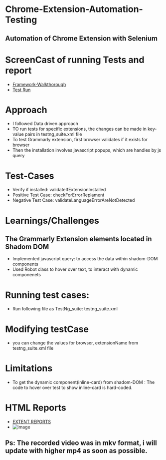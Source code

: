 # Chrome-Extension-Automation-Testing
##  Automation of Chrome Extension with Selenium

# ScreenCast of running Tests and report
- [Framework-Walkthorough]()
- [Test Run](https://youtu.be/uFhx0TH_fas)

# Approach
- I followed Data driven approach
- TO run tests for specific extensions, the changes can be made in key-value pairs in testng_suite.xml file
- To test Grammarly extension, first browser validates if it exists for browser
- Then the installation involves javascript popups, which are handles by js query

# Test-Cases
- Verify if installed: validateIfExtensionInstalled
- Positive Test Case: checkForErrorReplament
- Negative Test Case: validateLanguageErrorAreNotDetected

# Learnings/Challenges
## The Grammarly Extension elements located in Shadom DOM
- Implemented javascript query: to access the data within shadom-DOM components
- Used Robot class to hover over text, to interact with dynamic componenets

# Running test cases:
- Run following file as TestNg_suite:  testng_suite.xml 

# Modifying testCase
- you can change the values for browser, extensionName from testng_suite.xml file

# Limitations
- To get the dynamic component(inline-card) from shadom-DOM : The code to hover over test to show inline-card is hard-coded.


# HTML Reports
- [EXTENT REPORTS](https://github.com/Ninja-Cyborg/Chrome-Extension-Automation-Testing/tree/main/Chrome-Extension-Automation/webapptestproject/test-output/ExtentReport)
- ![image](https://user-images.githubusercontent.com/66517017/209552622-e71b8bbd-69a1-4356-a140-79147e364e29.png)

## Ps: The recorded video was in mkv format, i will update with higher mp4 as soon as possible.
